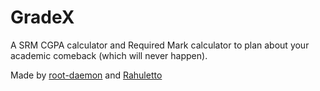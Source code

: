 # GradeX
A SRM CGPA calculator and Required Mark calculator to plan about your academic comeback (which will never happen).

Made by [root-daemon](https://github.com/root-daemon) and [Rahuletto](https://github.com/rahuletto)